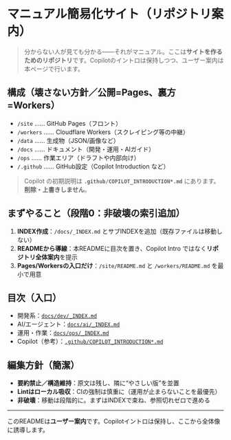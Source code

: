 <!-- force-render: 2025-10-30 JST -->
# マニュアル簡易化サイト（リポジトリ案内）

> 分からない人が見ても分かる——それがマニュアル。ここは**サイトを作るためのリポジトリ**です。Copilotのイントロは保持しつつ、ユーザー案内は本ページで行います。

## 構成（壊さない方針／公開=Pages、裏方=Workers）
- `/site` …… GitHub Pages（フロント）
- `/workers` …… Cloudflare Workers（スクレイピング等の中継）
- `/data` …… 生成物（JSON/画像など）
- `/docs` …… ドキュメント（開発・運用・AIガイド）
- `/ops` …… 作業エリア（ドラフトや内部向け）
- `/.github` …… GitHub設定（Copilot Introduction など）

> Copilot の初期説明は **`.github/COPILOT_INTRODUCTION*.md`** にあります。**削除・上書きしません**。

## まずやること（段階0：非破壊の索引追加）
1. **INDEX作成**：`/docs/_INDEX.md` とサブINDEXを追加（既存ファイルは移動しない）
2. **READMEから導線**：本READMEに目次を置き、Copilot Intro ではなく**リポジトリ全体案内**を提示
3. **Pages/Workersの入口だけ**：`/site/README.md` と `/workers/README.md` を最小で用意

## 目次（入口）
- 開発系：[`docs/dev/_INDEX.md`](docs/dev/_INDEX.md)
- AI/エージェント：[`docs/ai/_INDEX.md`](docs/ai/_INDEX.md)
- 運用・作業：[`docs/ops/_INDEX.md`](docs/ops/_INDEX.md)
- Copilot（参考）：[`.github/COPILOT_INTRODUCTION*.md`](.github/)

## 編集方針（簡潔）
- **要約禁止／構造維持**：原文は残し、隣に“やさしい版”を並置
- **Lintはローカル吸収**：CIの強制は慎重に（運用が止まらないことを最優先）
- **非破壊**：移動は段階的に。まずはINDEXで束ね、参照切れゼロで進める

---
このREADMEは**ユーザー案内**です。Copilotイントロは保持し、ここから全体像に誘導します。